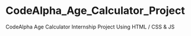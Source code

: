 # CodeAlpha_Age_Calculator_Project
CodeAlpha Age Calculator Internship Project Using HTML / CSS &amp; JS
